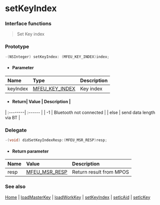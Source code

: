 # setKeyIndex

### Interface functions
> Set Key index

### Prototype

```objective-c
-(NSInteger) setKeyIndex: (MFEU_KEY_INDEX)index;
```

- #### Parameter
| Name | Type | Description |
| :-------- | :--------| :------ |
| keyIndex| [MFEU_KEY_INDEX](enum.md#MFEU_KEY_INDEX) | Key index |

- #### Return| Value | Description |
| :--------| :------ |
| -1 | Bluetooth not connected |
| else | send data length via BT |


### Delegate

```objective-c
-(void) didSetKeyIndexResp:(MFEU_MSR_RESP)resp;
```

- #### Return parameter
| Name | Value | Description |
| :-------- | :--------| :------ |
| resp| [MFEU_MSR_RESP](enum.md#MFEU_MSR_RESP) | Return result from MPOS |

### See also
[Home](../README.md) | [loadMasterKey](loadMasterKey.md) | [loadWorkKey](loadWorkKey.md) | [setKeyIndex](setKeyIndex.md) | [setIcAid](setIcAid.md) | [setIcKey](setIcKey.md)
